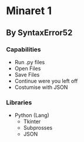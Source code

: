 # Minaret 1
## By SyntaxError52
### Capabilities
 - Run .py files
 - Open Files
 - Save Files
 - Continue were you left off
 - Costumise with JSON
### Libraries
 - Python (Lang)
   - Tkinter
   - Subprosses
   - JSON
